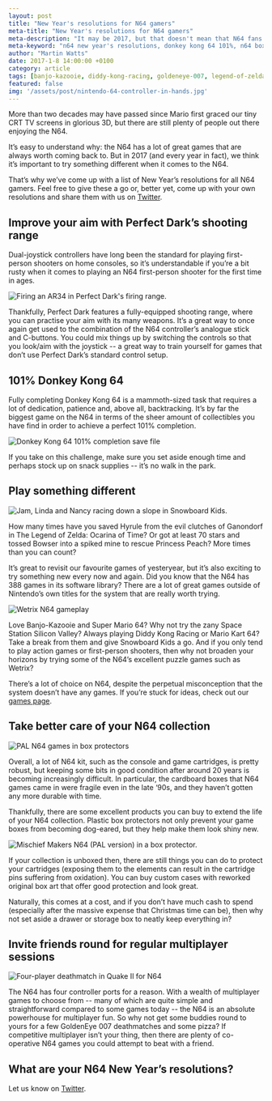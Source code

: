 ```yaml
---
layout: post
title: "New Year's resolutions for N64 gamers"
meta-title: "New Year's resolutions for N64 gamers"
meta-description: "It may be 2017, but that doesn't mean that N64 fans can't try something new or different."
meta-keyword: "n64 new year's resolutions, donkey kong 64 101%, n64 box protectors"
author: "Martin Watts"
date: 2017-1-8 14:00:00 +0100
category: article
tags: [banjo-kazooie, diddy-kong-racing, goldeneye-007, legend-of-zelda-ocarina-of-time, perfect-dark, snowboard kids, space-station-silicon-valley, super-mario-64, wetrix]
featured: false
img: '/assets/post/nintendo-64-controller-in-hands.jpg'
---
```

More than two decades may have passed since Mario first graced our tiny CRT TV screens in glorious 3D, but there are still plenty of people out there enjoying the N64.

It’s easy to understand why: the N64 has a lot of great games that are always worth coming back to. But in 2017 (and every year in fact), we think it’s important to try something different when it comes to the N64. 

That’s why we’ve come up with a list of New Year’s resolutions for all N64 gamers. Feel free to give these a go or, better yet, come up with your own resolutions and share them with us on [Twitter](www.twitter.com/N64Gamers).

## Improve your aim with Perfect Dark’s shooting range
Dual-joystick controllers have long been the standard for playing first-person shooters on home consoles, so it’s understandable if you’re a bit rusty when it comes to playing an N64 first-person shooter for the first time in ages.

![Firing an AR34 in Perfect Dark's firing range.](/assets/post/perfect-dark-n64-firing-range.jpg)

Thankfully, Perfect Dark features a fully-equipped shooting range, where you can practise your aim with its many weapons. It’s a great way to once again get used to the combination of the N64 controller’s analogue stick and C-buttons. You could mix things up by switching the controls so that you look/aim with the joystick -- a great way to train yourself for games that don’t use Perfect Dark’s standard control setup.

## 101% Donkey Kong 64
Fully completing Donkey Kong 64 is a mammoth-sized task that requires a lot of dedication, patience and, above all, backtracking. It’s by far the biggest game on the N64 in terms of the sheer amount of collectibles you have find in order to achieve a perfect 101% completion.

![Donkey Kong 64 101% completion save file](/assets/post/donkey-kong-64-101-percent.jpg)

If you take on this challenge, make sure you set aside enough time and perhaps stock up on snack supplies -- it’s no walk in the park.

## Play something different

![Jam, Linda and Nancy racing down a slope in Snowboard Kids.](/assets/post/snowboard-kids-n64-jam-linda-nancy.jpg)

How many times have you saved Hyrule from the evil clutches of Ganondorf in The Legend of Zelda: Ocarina of Time? Or got at least 70 stars and tossed Bowser into a spiked mine to rescue Princess Peach? More times than you can count?

It’s great to revisit our favourite games of yesteryear, but it’s also exciting to try something new every now and again. Did you know that the N64 has 388 games in its software library? There are a lot of great games outside of Nintendo’s own titles for the system that are really worth trying.

![Wetrix N64 gameplay](/assets/post/wetrix-n64-rainbow-over-pool.jpg)

Love Banjo-Kazooie and Super Mario 64? Why not try the zany Space Station Silicon Valley? Always playing Diddy Kong Racing or Mario Kart 64? Take a break from them and give Snowboard Kids a go. And if you only tend to play action games or first-person shooters, then why not broaden your horizons by trying some of the N64’s excellent puzzle games such as Wetrix?

There’s a lot of choice on N64, despite the perpetual misconception that the system doesn’t have any games. If you’re stuck for ideas, check out our [games page](/games/).

## Take better care of your N64 collection

![PAL N64 games in box protectors](/assets/post/pal-n64-games-box-protectors.JPG)

Overall, a lot of N64 kit, such as the console and game cartridges, is pretty robust, but keeping some bits in good condition after around 20 years is becoming increasingly difficult. In particular, the cardboard boxes that N64 games came in were fragile even in the late ‘90s, and they haven’t gotten any more durable with time.

Thankfully, there are some excellent products you can buy to extend the life of your N64 collection. Plastic box protectors not only prevent your game boxes from becoming dog-eared, but they help make them look shiny new.

![Mischief Makers N64 (PAL version) in a box protector.](/assets/post/mischief-makers-pal-box-protector.JPG)

If your collection is unboxed then, there are still things you can do to protect your cartridges (exposing them to the elements can result in the cartridge pins suffering from oxidation). You can buy custom cases with reworked original box art that offer good protection and look great.

Naturally, this comes at a cost, and if you don’t have much cash to spend (especially after the massive expense that Christmas time can be), then why not set aside a drawer or storage box to neatly keep everything in?

## Invite friends round for regular multiplayer sessions

![Four-player deathmatch in Quake II for N64](/assets/post/quake-ii-n64-four-player-deathmatch.jpg)

The N64 has four controller ports for a reason. With a wealth of multiplayer games to choose from -- many of which are quite simple and straightforward compared to some games today -- the N64 is an absolute powerhouse for multiplayer fun. So why not get some buddies round to yours for a few GoldenEye 007 deathmatches and some pizza? If competitive multiplayer isn’t your thing, then there are plenty of co-operative N64 games you could attempt to beat with a friend.

## What are your N64 New Year’s resolutions?

Let us know on [Twitter](www.twitter.com/N64Gamers).